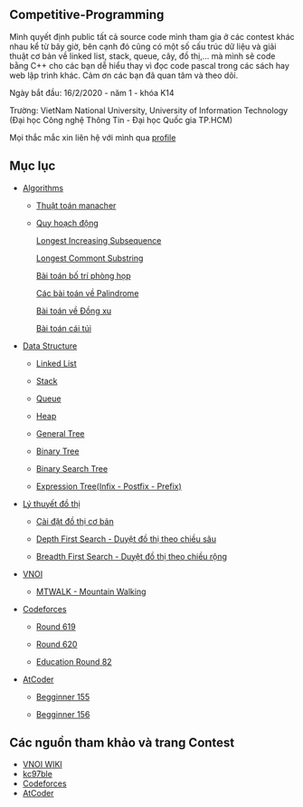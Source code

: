 ## Competitive-Programming
Mình quyết định public tất cả source code mình tham gia ở các contest khác nhau kể từ bây giờ, bên cạnh đó cũng có một số cấu trúc dữ liệu và giải thuật cơ bản về linked list, stack, queue, cây, đồ thị,... mà mình sẽ code bằng C++ cho các bạn dễ hiểu thay vì đọc code pascal trong các sách hay web lập trình khác. Cảm ơn các bạn đã quan tâm và theo dõi.

Ngày bắt đầu: 16/2/2020 - năm 1 - khóa K14

Trường: VietNam National University, University of Information Technology (Đại học Công nghệ Thông Tin - Đại học Quốc gia TP.HCM)


Mọi thắc mắc xin liên hệ với mình qua [profile](https://nghoanglong.github.io/)

## Mục lục

- [Algorithms](https://github.com/nghoanglong/Competitive-Programming/tree/master/CPP-learning/Algorithm)

   - [Thuật toán manacher](https://github.com/nghoanglong/Competitive-Programming/blob/master/CPP-learning/Algorithm/Manacher.cpp)
   - [Quy hoạch động](https://github.com/nghoanglong/Competitive-Programming/tree/master/CPP-learning/DynamicProgramming)

       [Longest Increasing Subsequence](https://github.com/nghoanglong/Competitive-Programming/blob/master/CPP-learning/DynamicProgramming/LIQ.cpp)
   
       [Longest Commont Substring](https://github.com/nghoanglong/Competitive-Programming/blob/master/CPP-learning/DynamicProgramming/LCS.cpp)

       [Bài toán bố trí phòng họp](https://github.com/nghoanglong/Competitive-Programming/blob/master/CPP-learning/DynamicProgramming/BoTriPhongHop.cpp)

       [Các bài toán về Palindrome](https://github.com/nghoanglong/Competitive-Programming/blob/master/CPP-learning/DynamicProgramming/Palindrome.cpp)

       [Bài toán về Đồng xu](https://github.com/nghoanglong/Competitive-Programming/blob/master/CPP-learning/DynamicProgramming/Coins.cpp)

       [Bài toán cái túi](https://github.com/nghoanglong/Competitive-Programming/blob/master/CPP-learning/DynamicProgramming/SuperMarket.cpp)


- [Data Structure](https://github.com/nghoanglong/Competitive-Programming/tree/master/CPP-learning/DataStructure)

   - [Linked List](https://github.com/nghoanglong/Competitive-Programming/blob/master/CPP-learning/DataStructure/Linked-list.cpp)
 
   - [Stack](https://github.com/nghoanglong/Competitive-Programming/blob/master/CPP-learning/DataStructure/Stack.cpp)

   - [Queue](https://github.com/nghoanglong/Competitive-Programming/blob/master/CPP-learning/DataStructure/Queue.cpp)

   - [Heap](https://github.com/nghoanglong/Competitive-Programming/blob/master/CPP-learning/DataStructure/Heap.cpp)

   - [General Tree](https://github.com/nghoanglong/Competitive-Programming/blob/master/CPP-learning/DataStructure/GeneralTree.cpp)

   - [Binary Tree](https://github.com/nghoanglong/Competitive-Programming/blob/master/CPP-learning/DataStructure/BinaryTree.cpp)

   - [Binary Search Tree](https://github.com/nghoanglong/Competitive-Programming/blob/master/CPP-learning/DataStructure/BinarySearchTree.cpp)

   - [Expression Tree(Infix - Postfix - Prefix)](https://github.com/nghoanglong/Competitive-Programming/blob/master/CPP-learning/DataStructure/infix-prefix-postfix.cpp)


 - [Lý thuyết đồ thị](https://github.com/nghoanglong/Competitive-Programming/tree/master/CPP-learning/GraphTheory)

    - [Cài đặt đồ thị cơ bản](https://github.com/nghoanglong/Competitive-Programming/blob/master/CPP-learning/GraphTheory/Basic.cpp)

    - [Depth First Search - Duyệt đồ thị theo chiều sâu](https://github.com/nghoanglong/Competitive-Programming/blob/master/CPP-learning/GraphTheory/DFS.cpp)

    - [Breadth First Search - Duyệt đồ thị theo chiều rộng](https://github.com/nghoanglong/Competitive-Programming/blob/master/CPP-learning/GraphTheory/BFS.cpp)


- [VNOI](https://github.com/nghoanglong/Competitive-Programming/tree/master/VNOI)

   - [MTWALK - Mountain Walking](https://github.com/nghoanglong/Competitive-Programming/tree/master/VNOI/MTWALK.cpp)


- [Codeforces](https://github.com/nghoanglong/Competitive-Programming/tree/master/codeforce)

  - [Round 619](https://github.com/nghoanglong/Competitive-Programming/tree/master/codeforce/round-619)

  - [Round 620](https://github.com/nghoanglong/Competitive-Programming/tree/master/codeforce/round-620)

  - [Education Round 82](https://github.com/nghoanglong/Competitive-Programming/tree/master/codeforce/education-round82)

- [AtCoder](https://github.com/nghoanglong/Competitive-Programming/tree/master/Atcoder)

  - [Begginner 155](https://github.com/nghoanglong/Competitive-Programming/tree/master/Atcoder/Beginner155)

  - [Begginner 156](https://github.com/nghoanglong/Competitive-Programming/tree/master/Atcoder/Beginner156)



## Các nguồn tham khảo và trang Contest

  - [VNOI WIKI](https://vnoi.info/wiki/Home)
  - [kc97ble](https://sites.google.com/site/kc97ble/)
  - [Codeforces](https://codeforces.com/)
  - [AtCoder](https://atcoder.jp/contests/)
